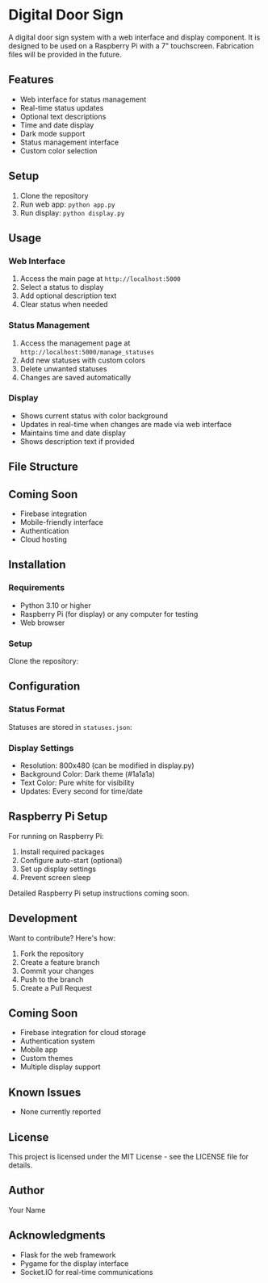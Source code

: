 # Digital Door Sign

A digital door sign system with a web interface and display component. It is designed to be used on a Raspberry Pi with a 7" touchscreen. Fabrication files will be provided in the future.

## Features
- Web interface for status management
- Real-time status updates
- Optional text descriptions
- Time and date display
- Dark mode support
- Status management interface
- Custom color selection

## Setup
1. Clone the repository
3. Run web app: `python app.py`
4. Run display: `python display.py`

## Usage

### Web Interface
1. Access the main page at `http://localhost:5000`
2. Select a status to display
3. Add optional description text
4. Clear status when needed

### Status Management
1. Access the management page at `http://localhost:5000/manage_statuses`
2. Add new statuses with custom colors
3. Delete unwanted statuses
4. Changes are saved automatically

### Display
- Shows current status with color background
- Updates in real-time when changes are made via web interface
- Maintains time and date display
- Shows description text if provided

## File Structure

## Coming Soon
- Firebase integration
- Mobile-friendly interface
- Authentication
- Cloud hosting

## Installation

### Requirements
- Python 3.10 or higher
- Raspberry Pi (for display) or any computer for testing
- Web browser

### Setup
Clone the repository: 

## Configuration

### Status Format
Statuses are stored in `statuses.json`: 

### Display Settings
- Resolution: 800x480 (can be modified in display.py)
- Background Color: Dark theme (#1a1a1a)
- Text Color: Pure white for visibility
- Updates: Every second for time/date

## Raspberry Pi Setup

For running on Raspberry Pi:
1. Install required packages
2. Configure auto-start (optional)
3. Set up display settings
4. Prevent screen sleep

Detailed Raspberry Pi setup instructions coming soon.

## Development

Want to contribute? Here's how:
1. Fork the repository
2. Create a feature branch
3. Commit your changes
4. Push to the branch
5. Create a Pull Request

## Coming Soon
- Firebase integration for cloud storage
- Authentication system
- Mobile app
- Custom themes
- Multiple display support

## Known Issues
- None currently reported

## License
This project is licensed under the MIT License - see the LICENSE file for details.

## Author
Your Name

## Acknowledgments
- Flask for the web framework
- Pygame for the display interface
- Socket.IO for real-time communications